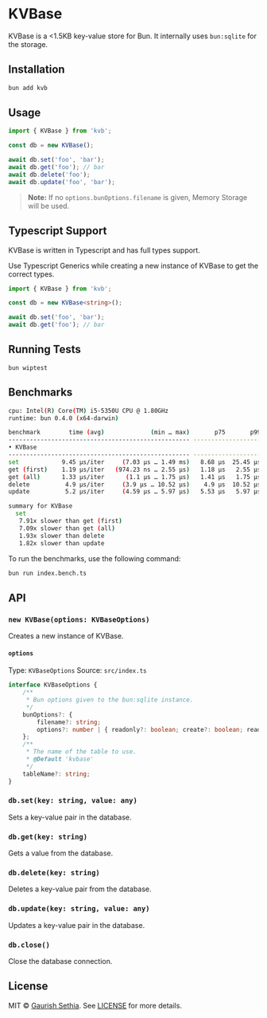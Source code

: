 # KVBase
KVBase is a <1.5KB key-value store for Bun. It internally uses `bun:sqlite` for the storage.

## Installation

```sh
bun add kvb
```

## Usage

```ts
import { KVBase } from 'kvb';

const db = new KVBase();

await db.set('foo', 'bar');
await db.get('foo'); // bar
await db.delete('foo');
await db.update('foo', 'bar');
```

> **Note:** If no `options.bunOptions.filename` is given, Memory Storage will be used.

## Typescript Support

KVBase is written in Typescript and has full types support.

Use Typescript Generics while creating a new instance of KVBase to get the correct types.

```ts
import { KVBase } from 'kvb';

const db = new KVBase<string>();

await db.set('foo', 'bar');
await db.get('foo'); // bar
```

## Running Tests

```sh{:copy}
bun wiptest
```

## Benchmarks

```sh 
cpu: Intel(R) Core(TM) i5-5350U CPU @ 1.80GHz
runtime: bun 0.4.0 (x64-darwin)

benchmark        time (avg)             (min … max)       p75       p99      p995
--------------------------------------------------- -----------------------------
• KVBase
--------------------------------------------------- -----------------------------
set            9.45 µs/iter     (7.03 µs … 1.49 ms)   8.68 µs  25.45 µs  41.34 µs
get (first)    1.19 µs/iter   (974.23 ns … 2.55 µs)   1.18 µs   2.55 µs   2.55 µs
get (all)      1.33 µs/iter      (1.1 µs … 1.75 µs)   1.41 µs   1.75 µs   1.75 µs
delete          4.9 µs/iter     (3.9 µs … 10.52 µs)    4.9 µs  10.52 µs  10.52 µs
update          5.2 µs/iter     (4.59 µs … 5.97 µs)   5.53 µs   5.97 µs   5.97 µs

summary for KVBase
  set
   7.91x slower than get (first)
   7.09x slower than get (all)
   1.93x slower than delete
   1.82x slower than update
```

To run the benchmarks, use the following command:

```sh
bun run index.bench.ts
```

## API

### `new KVBase(options: KVBaseOptions)`
Creates a new instance of KVBase.

#### `options`
Type: `KVBaseOptions`
Source: `src/index.ts`

```ts
interface KVBaseOptions {
    /**
     * Bun options given to the bun:sqlite instance.
     */
    bunOptions?: {
        filename?: string;
        options?: number | { readonly?: boolean; create?: boolean; readwrite?: boolean; }
    };
    /**
     * The name of the table to use.
     * @Default 'kvbase'
     */
    tableName?: string;
}
```

### `db.set(key: string, value: any)`
Sets a key-value pair in the database.

### `db.get(key: string)`
Gets a value from the database.

### `db.delete(key: string)`
Deletes a key-value pair from the database.

### `db.update(key: string, value: any)`
Updates a key-value pair in the database.

### `db.close()`
Close the database connection.

## License

MIT © [Gaurish Sethia](https://gaurishsethia.me). See [LICENSE](https://github.com/gaurishhs/kvb/tree/main/LICENSE) for more details.

